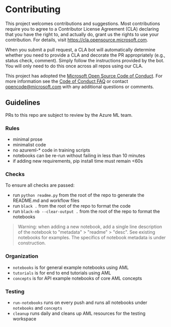 # Contributing

This project welcomes contributions and suggestions.  Most contributions require you to agree to a
Contributor License Agreement (CLA) declaring that you have the right to, and actually do, grant us
the rights to use your contribution. For details, visit https://cla.opensource.microsoft.com.

When you submit a pull request, a CLA bot will automatically determine whether you need to provide
a CLA and decorate the PR appropriately (e.g., status check, comment). Simply follow the instructions
provided by the bot. You will only need to do this once across all repos using our CLA.

This project has adopted the [Microsoft Open Source Code of Conduct](https://opensource.microsoft.com/codeofconduct/).
For more information see the [Code of Conduct FAQ](https://opensource.microsoft.com/codeofconduct/faq/) or
contact [opencode@microsoft.com](mailto:opencode@microsoft.com) with any additional questions or comments.

## Guidelines

PRs to this repo are subject to review by the Azure ML team.

### Rules

* minimal prose
* minimalist code
* no azureml-* code in training scripts
* notebooks can be re-run without failing in less than 10 minutes
* if adding new requirements, pip install time must remain <60s

### Checks

To ensure all checks are passed:

* run `python readme.py` from the root of the repo to generate the README.md and workflow files
* run `black .` from the root of the repo to format the code
* run `black-nb --clear-output .` from the root of the repo to format the notebooks

> Warning: when adding a new notebook, add a single line description of the notebook to "metadata" > "readme" > "desc". See existing notebooks for examples. The specifics of notebook metadata is under construction.

### Organization

* `notebooks` is for general example notebooks using AML
* `tutorials` is for end to end tutorials using AML
* `concepts` is for API example notebooks of core AML concepts

### Testing

* `run-notebooks` runs on every push and runs all notebooks under `notebooks` and `concepts`
* `cleanup` runs daily and cleans up AML resources for the testing workspace
